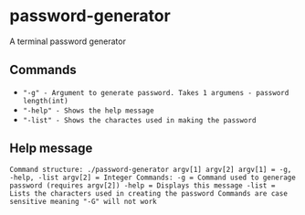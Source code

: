 # password-generator
 A terminal password generator


## Commands
+ `"-g" - Argument to generate password. Takes 1 argumens - password length(int)`
+ `"-help" - Shows the help message`
+ `"-list" - Shows the charactes used in making the password`

## Help message
`Command structure: ./password-generator argv[1] argv[2]
argv[1] = -g, -help, -list
argv[2] = Integer
Commands:
-g = Command used to generage password (requires argv[2])
-help = Displays this message
-list = Lists the characters used in creating the password
Commands are case sensitive meaning "-G" will not work`
